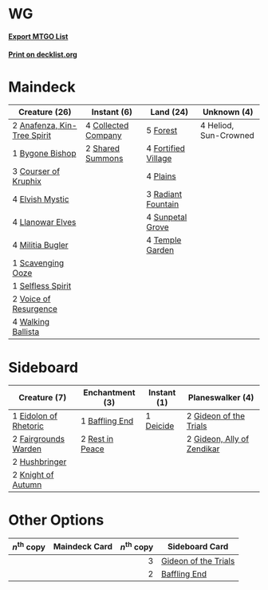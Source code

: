 # WG

#### [Export MTGO List](../collection/WG/WG.txt)
#### [Print on decklist.org](http://decklist.org/?deckmain=2%09Anafenza,%20Kin-Tree%20Spirit%0A1%09Bygone%20Bishop%0A4%09Collected%20Company%0A3%09Courser%20of%20Kruphix%0A4%09Elvish%20Mystic%0A5%09Forest%0A4%09Fortified%20Village%0A4%09Heliod,%20Sun-Crowned%0A4%09Llanowar%20Elves%0A4%09Militia%20Bugler%0A4%09Plains%0A3%09Radiant%20Fountain%0A1%09Scavenging%20Ooze%0A1%09Selfless%20Spirit%0A2%09Shared%20Summons%0A4%09Sunpetal%20Grove%0A4%09Temple%20Garden%0A2%09Voice%20of%20Resurgence%0A4%09Walking%20Ballista&deckside=1%09Baffling%20End%0A1%09Deicide%0A1%09Eidolon%20of%20Rhetoric%0A2%09Fairgrounds%20Warden%0A2%09Gideon%20of%20the%20Trials%0A2%09Gideon,%20Ally%20of%20Zendikar%0A2%09Hushbringer%0A2%09Knight%20of%20Autumn%0A2%09Rest%20in%20Peace)
# Maindeck

|                                            Creature (26)                                             |                                         Instant (6)                                          |                                          Land (24)                                           |     Unknown (4)     |
|------------------------------------------------------------------------------------------------------|----------------------------------------------------------------------------------------------|----------------------------------------------------------------------------------------------|---------------------|
|2 [Anafenza, Kin-Tree Spirit](http://gatherer.wizards.com/Pages/Card/Details.aspx?multiverseid=394490)|4 [Collected Company](http://gatherer.wizards.com/Pages/Card/Details.aspx?multiverseid=394519)|5 [Forest](http://gatherer.wizards.com/Pages/Card/Details.aspx?multiverseid=439860)           |4 Heliod, Sun-Crowned|
|1 [Bygone Bishop](http://gatherer.wizards.com/Pages/Card/Details.aspx?multiverseid=409746)            |2 [Shared Summons](http://gatherer.wizards.com/Pages/Card/Details.aspx?multiverseid=466947)   |4 [Fortified Village](http://gatherer.wizards.com/Pages/Card/Details.aspx?multiverseid=410042)|                     |
|3 [Courser of Kruphix](http://gatherer.wizards.com/Pages/Card/Details.aspx?multiverseid=442153)       |                                                                                              |4 [Plains](http://gatherer.wizards.com/Pages/Card/Details.aspx?multiverseid=439856)           |                     |
|4 [Elvish Mystic](http://gatherer.wizards.com/Pages/Card/Details.aspx?multiverseid=389499)            |                                                                                              |3 [Radiant Fountain](http://gatherer.wizards.com/Pages/Card/Details.aspx?multiverseid=438810) |                     |
|4 [Llanowar Elves](http://gatherer.wizards.com/Pages/Card/Details.aspx?multiverseid=129626)           |                                                                                              |4 [Sunpetal Grove](http://gatherer.wizards.com/Pages/Card/Details.aspx?multiverseid=420946)   |                     |
|4 [Militia Bugler](http://gatherer.wizards.com/Pages/Card/Details.aspx?multiverseid=447165)           |                                                                                              |4 [Temple Garden](http://gatherer.wizards.com/Pages/Card/Details.aspx?multiverseid=405112)    |                     |
|1 [Scavenging Ooze](http://gatherer.wizards.com/Pages/Card/Details.aspx?multiverseid=420783)          |                                                                                              |                                                                                              |                     |
|1 [Selfless Spirit](http://gatherer.wizards.com/Pages/Card/Details.aspx?multiverseid=414332)          |                                                                                              |                                                                                              |                     |
|2 [Voice of Resurgence](http://gatherer.wizards.com/Pages/Card/Details.aspx?multiverseid=368951)      |                                                                                              |                                                                                              |                     |
|4 [Walking Ballista](http://gatherer.wizards.com/Pages/Card/Details.aspx?multiverseid=423848)         |                                                                                              |                                                                                              |                     |


# Sideboard

|                                          Creature (7)                                          |                                     Enchantment (3)                                      |                                    Instant (1)                                     |                                          Planeswalker (4)                                           |
|------------------------------------------------------------------------------------------------|------------------------------------------------------------------------------------------|------------------------------------------------------------------------------------|-----------------------------------------------------------------------------------------------------|
|1 [Eidolon of Rhetoric](http://gatherer.wizards.com/Pages/Card/Details.aspx?multiverseid=380409)|1 [Baffling End](http://gatherer.wizards.com/Pages/Card/Details.aspx?multiverseid=439658) |1 [Deicide](http://gatherer.wizards.com/Pages/Card/Details.aspx?multiverseid=380395)|2 [Gideon of the Trials](http://gatherer.wizards.com/Pages/Card/Details.aspx?multiverseid=426716)    |
|2 [Fairgrounds Warden](http://gatherer.wizards.com/Pages/Card/Details.aspx?multiverseid=417586) |2 [Rest in Peace](http://gatherer.wizards.com/Pages/Card/Details.aspx?multiverseid=442021)|                                                                                    |2 [Gideon, Ally of Zendikar](http://gatherer.wizards.com/Pages/Card/Details.aspx?multiverseid=401897)|
|2 [Hushbringer](http://gatherer.wizards.com/Pages/Card/Details.aspx?multiverseid=472980)        |                                                                                          |                                                                                    |                                                                                                     |
|2 [Knight of Autumn](http://gatherer.wizards.com/Pages/Card/Details.aspx?multiverseid=452933)   |                                                                                          |                                                                                    |                                                                                                     |


# Other Options

|*n*<sup>th</sup> copy|Maindeck Card|*n*<sup>th</sup> copy|                                        Sideboard Card                                         |
|---------------------|-------------|--------------------:|-----------------------------------------------------------------------------------------------|
|                     |             |                    3|[Gideon of the Trials](http://gatherer.wizards.com/Pages/Card/Details.aspx?multiverseid=426716)|
|                     |             |                    2|[Baffling End](http://gatherer.wizards.com/Pages/Card/Details.aspx?multiverseid=439658)        |

